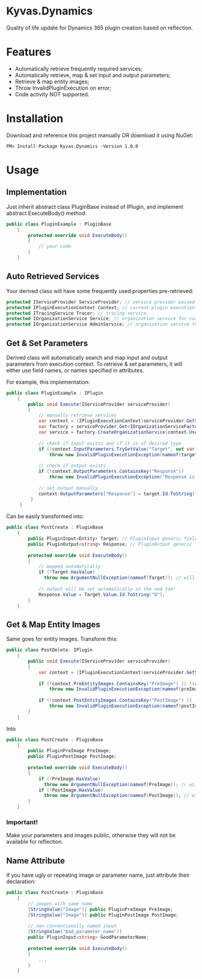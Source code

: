 # Kyvas.Dynamics
Quality of life update for Dynamics 365 plugin creation based on reflection.
# Features
- Automatically retrieve frequently required services;
- Automatically retrieve, map & set input and output parameters;
- Retrieve & map entity images;
- Throw InvalidPluginExecution on error;
- Code activity NOT supported.
# Installation
Download and reference this project manually OR download it using NuGet:

```PM> Install-Package Kyvas.Dynamics -Version 1.0.0```
# Usage
## Implementation
Just inherit abstract class PluginBase instead of IPlugin, and implement abstract ExecuteBody() method:
```C#
public class PluginExample : PluginBase
    {
        protected override void ExecuteBody()
        {
            // your code
        }
    }
```
## Auto Retrieved Services
Your derived class will have some frequently used properties pre-retrieved:
``` C#
protected IServiceProvider ServiceProvider; // service provider passed to the plugin.
protected IPluginExecutionContext Context; // current plugin execution context.
protected ITracingService Tracer; // tracing service.
protected IOrganizationService Service; // organization service for current user.
protected IOrganizationService AdminService; // organization service for instance administrator.
```
## Get & Set Parameters
Derived class will automatically search and map input and output parameters from execution context. To retrieve & set parameters, it will either use field names, or names specified in attributes.

For example, this implementation:
``` C#
public class PluginExample : IPlugin
    {
        public void Execute(IServiceProvider serviceProvider)
        {
            // manually retrieve services
            var context = (IPluginExecutionContext)serviceProvider.GetService(typeof(IPluginExecutionContext));
            var factory = serviceProvider.Get<IOrganizationServiceFactory>();
            var service = factory.CreateOrganizationService(context.UserId);
            
            // check if input exists and if it is of desired type
            if (!context.InputParameters.TryGetValue("Target", out var targetObj) || !(targetObj is Entity target))
                throw new InvalidPluginExecutionException(nameof(target) + " is missing.");
            
            // check if output exists
            if (!context.OutputParameters.ContainsKey("Response"))
                throw new InvalidPluginExecutionException("Response is missing.");
            
            // set output manually
            context.OutputParameters["Response"] = target.Id.ToString("D");
         }
     }
```
Can be easily transformed into:
``` C#
public class PostCreate : PluginBase
    {
        public PluginInput<Entity> Target; // PluginInput generic field to get & map input parameters
        public PluginOutput<string> Response; // PluginOutput generic field to map & set output parameters
        
        protected override void ExecuteBody()
        {
            // mapped automatically
            if (!Target.HasValue)
              throw new ArgumentNullException(nameof(Target)); // will also be rethrown into InvalidPluginExecutionException automatically
             
            // output will be set automatically in the end too!
            Response.Value = Target.Value.Id.ToString("D");
        }
    }
```
## Get & Map Entity Images
Same goes for entity images. Transform this:
``` C#
public class PostDelete: IPlugin
    {
        public void Execute(IServiceProvider serviceProvider)
        {
            var context = (IPluginExecutionContext)serviceProvider.GetService(typeof(IPluginExecutionContext));
            
            if (!context.PreEntityImages.ContainsKey("PreImage") || !(context.PreEntityImages["PreImage"] is Entity preImage))
                throw new InvalidPluginExecutionException(nameof(preImage) + " is missing.");
                    
            if (!context.PostEntityImages.ContainsKey("PostImage") || !(context.PostEntityImages["PostImage"] is Entity postImage))
                throw new InvalidPluginExecutionException(nameof(postImage) + " is missing.");
        }
    }
```
Into
``` C#
public class PostCreate : PluginBase
    {
        public PluginPreImage PreImage;
        public PluginPostImage PostImage;
        
        protected override void ExecuteBody()
        {
            if (!PreImage.HasValue)
              throw new ArgumentNullException(nameof(PreImage)); // will also be rethrown into InvalidPluginExecutionException automatically
            if (!PostImage.HasValue)
              throw new ArgumentNullException(nameof(PostImage)); // will also be rethrown into InvalidPluginExecutionException automatically
        }
    }
```

### Important!
Make your parameters and images public, otherwise they will not be available for reflection.
## Name Attribute
If you have ugly or repeating image or parameter name, just attribute their declaration:
``` C#
public class PostCreate : PluginBase
    {
        // images with same name
        [StringValue("Image")] public PluginPreImage PreImage;
        [StringValue("Image")] public PluginPostImage PostImage;
        
        // non-conventionally named input
        [StringValue("bad_parameter_name")]
        public PluginInput<string> GoodParameterName;
        
        protected override void ExecuteBody()
        {
            ...
        }
    }
```
